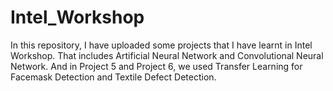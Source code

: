 # Intel_Workshop
In this repository, I have uploaded some projects that I have learnt in Intel Workshop.
That includes Artificial Neural Network and Convolutional Neural Network.
And in Project 5 and Project 6, we used Transfer Learning for Facemask Detection and Textile Defect Detection.

